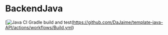# BackendJava

[![Java CI Gradle build and test](https://github.com/Rahim-Adjedomole-Barry//template-java-API/actions/workflows/Build.yml/badge.svg?branch=main)(https://github.com/DaJaime/template-java-API/actions/workflows/Build.yml)